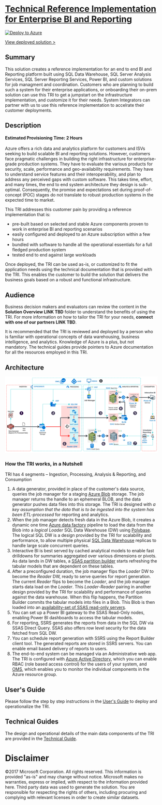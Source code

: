 
# [Technical Reference Implementation for Enterprise BI and Reporting](https://gallery.cortanaintelligence.com/Solution/enterprisebiandreporting)

[![Deploy to Azure](https://raw.githubusercontent.com/Azure/Azure-CortanaIntelligence-SolutionAuthoringWorkspace/master/docs/images/DeployToAzure.PNG)](https://start.cortanaintelligence.com/track/Deployments/new/enterprisebiandreporting?source=GitHub)

<a href="https://start.cortanaintelligence.com/track/Deployments?type=enterprisebiandreporting" target="_blank">View deployed solution &gt;</a></p>

## Summary
<Guide type="Summary">
This solution creates a reference implementation for an end to end BI and Reporting platform built using SQL Data Warehouse, SQL Server Analysis Services, SQL Server Reporting Services, Power BI, and custom solutions for job managment and coordination. Customers who are planning to build such a system for their enterprise applications, or  onboarding their on-prem solution can use this TRI to get a jumpstart on the infrastructure implementation, and customize it for their needs. System Integrators can partner with us to use this reference implementation to accelrate their customer deployments.
</Guide>

## Description

#### Estimated Provisioning Time: <Guide type="EstimatedTime">2 Hours</Guide>
<Guide type="Description">
Azure offers a rich data and analytics platform for customers and ISVs seeking to build scalable BI and reporting solutions. However, customers face pragmatic challenges in building the right infrastructure for enterprise-grade production systems. They have to evaluate the various products for security, scale, performance and geo-availability requirements. They have to understand service features and their interoperability, and plan to address any perceived gaps with custom software. This takes time, effort, and many times, the end to end system architecture they design is sub-optimal. Consequently, the promise and expectations set during proof-of-concept (POC) stages do not translate to robust production systems in the expected time to market.

This TRI addresses this customer pain by providing a reference implementation that is:
- pre-built based on selected and stable Azure components proven to work in enterprise BI and reporting scenarios
- easily configured and deployed to an Azure subscription within a few hours
- bundled with software to handle all the operational essentials for a full fledged production system
- tested end to end against large workloads

Once deployed, the TRI can be used as-is, or customized to fit the application needs using the technical documentation that is provided with the TRI. This enables the customer to build the solution that delivers the business goals based on a robust and functional infrastructure.

## Audience
Business decision makers and evaluators can review the content in the **Solution Overview LINK TBD** folder to understand the benefits of using the TRI. For more information on how to tailor the TRI for your needs, **connect with one of our partners LINK TBD**.

It is recommended that the TRI is reviewed and deployed by a person who is familiar with operational concepts of data warehousing, business intelligence, and analytics. Knowledge of Azure is a plus, but not mandatory. The technical guides provide pointers to Azure documentation for all the resources employed in this TRI.

## Architecture 

![Architecture](./img/azure-arch-enterprise-bi-and-reporting.png)


### How the TRI works, in a Nutshell

TRI has 4 segments – Ingestion, Processing, Analysis & Reporting, and Consumption

1.	A data generator, provided in place of the customer's data source, queries the job manager for a staging [Azure Blob](https://docs.microsoft.com/en-us/azure/storage/) storage. The job manager returns the handle to an ephemeral BLOB, and the data generator pushes data files into this storage. The TRI is designed with _a key assumption that the data that is to be ingested into the system has been ETL-processed_ for reporting and analytics.
2.	When the job manager detects fresh data in the Azure Blob, it creates a dynamic one time [Azure data factory](https://docs.microsoft.com/en-us/azure/data-factory/v1/data-factory-introduction) pipeline to load the data from the Blob into a _logical_ _Loader_ SQL Data Warehouse (DW) using [Polybase](https://docs.microsoft.com/en-us/sql/relational-databases/polybase/get-started-with-polybase). The logical SQL DW is a design provided by the TRI for scalability and performance, to allow multiple physical [SQL Data Warehouse](https://docs.microsoft.com/en-us/azure/sql-data-warehouse/) replicas to handle large scale concurrent queries.
3.	Interactive BI is best served by cached analytical models to enable fast drilldowns for summaries aggregated over various dimensions or pivots. As data lands in DW tables, a [SSAS partition builder](https://docs.microsoft.com/en-us/sql/analysis-services/multidimensional-models-olap-logical-cube-objects/partitions-analysis-services-multidimensional-data) starts refreshing the tabular models that are dependent on these tables.
4.	After a preconfigured duration, the job manager flips the _Loader_ DW to become the _Reader_ DW, ready to serve queries for report generation. The current _Reader_ flips to become the _Loader_, and the job manager starts data load on the _Loader_. This _Loader_-_Reader_ pairing in another design provided by the TRI for scalability and performance of queries against the data warehouse. When this flip happens, the Partition Builder commits the tabular models into files in a Blob. This Blob is then loaded into 
an [availability-set of SSAS read-only servers](https://docs.microsoft.com/en-us/sql/analysis-services/instances/high-availability-and-scalability-in-analysis-services).
5. You can set up a Power BI gateway to the SSAS Read-Only nodes, enabling Power BI dashboards to access the tabular models.
6. For reporting, SSRS generates the reports from data in the SQL DW via SSAS Direct Query. SSAS also offers row level security for the data fetched from SQL DW.
7. You can schedule report generation with SSRS using the Report Builder client tool. The generated reports are stored in SSRS servers. You can enable email based delivery of reports to users.
8. The end-to-end system can be managed via an Administrative web app. The TRI is configured with [Azure Active Directory](https://docs.microsoft.com/en-us/azure/active-directory/), which you can enable RBAC (role based access control) for the users of your system, and [OMS](https://docs.microsoft.com/en-us/azure/operations-management-suite/operations-management-suite-overview), which enables you to monitor the individual components in the Azure resource group.

## User's Guide

Please follow the step by step instructions in the [User's Guide](./UsersGuide/UsersGuide-ToC.md) to deploy and operationalize the TRI.

## Technical Guides

The design and operational details of the main data components of the TRI are provided in the [Technical Guide](./TechnicalGuide/TechnicalGuide-ToC.md). 
</Guide>

# Disclaimer

©2017 Microsoft Corporation. All rights reserved. This information is provided "as-is" and may change without notice. Microsoft makes no warranties, express or implied, with respect to the information provided here. Third party data was used to generate the solution. You are responsible for respecting the rights of others, including procuring and complying with relevant licenses in order to create similar datasets.